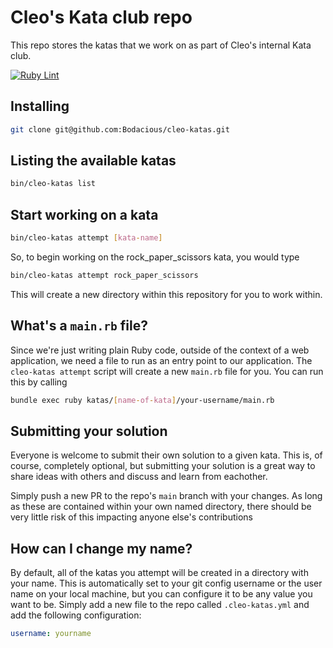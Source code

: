 # Cleo's Kata club repo

This repo stores the katas that we work on as part of Cleo's internal Kata club.

[![Ruby Lint](https://github.com/meetcleo/cleo-katas/actions/workflows/ruby-lint.yml/badge.svg?branch=main)](https://github.com/meetcleo/cleo-katas/actions/workflows/ruby-lint.yml) 

## Installing 

```bash
git clone git@github.com:Bodacious/cleo-katas.git
```

## Listing the available katas 

```bash
bin/cleo-katas list 
```


## Start working on a kata

```bash
bin/cleo-katas attempt [kata-name]
```

So, to begin working on the rock_paper_scissors kata, you would type 

```bash
bin/cleo-katas attempt rock_paper_scissors
```

This will create a new directory within this repository for you to work within.

## What's a `main.rb` file?

Since we're just writing plain Ruby code, outside of the context of a web application, we need a file to run as an entry point to our application. The `cleo-katas attempt` script will create a new `main.rb` file for you. You can run this by calling 

```bash
bundle exec ruby katas/[name-of-kata]/your-username/main.rb
```

## Submitting your solution 

Everyone is welcome to submit their own solution to a given kata. This is, of course, completely optional, but submitting your solution is a great way to share ideas with others and discuss and learn from eachother. 

Simply push a new PR to the repo's `main` branch with your changes. As long as these are contained within your own named directory, there should be very little risk of this impacting anyone else's contributions

## How can I change my name?

By default, all of the katas you attempt will be created in a directory with your name. This is automatically set to your git config username or the user name on your local machine, but you can configure it to be any value you want to be. Simply add a new file to the repo called `.cleo-katas.yml` and add the following configuration:

```yaml
username: yourname
```
